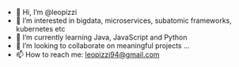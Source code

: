 - 👋 Hi, I’m @leopizzi
- 👀 I’m interested in bigdata, microservices, subatomic frameworks, kubernetes etc
- 🌱 I’m currently learning Java, JavaScript and Python
- 💞️ I’m looking to collaborate on meaningful projects ...
- 📫 How to reach me: leopizzi94@gmail.com
